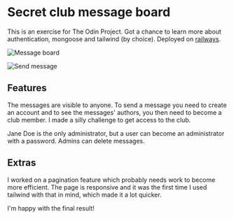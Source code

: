 # Secret club message board

This is an exercise for The Odin Project. Got a chance to learn more about authentication, mongoose and tailwind (by choice). Deployed on [railways]( https://secretclub-production.up.railway.app/).

![Message board](https://github.com/paposeco/secretclub/assets/13892562/8285de80-96d0-4d28-a82b-fa1b824565fa)

![Send message](https://github.com/paposeco/secretclub/assets/13892562/9c4c8091-5f42-409e-884e-01a69468abdf)

## Features

The messages are visible to anyone. To send a message you need to create an account and to see the messages' authors, you then need to become a club member. 
I made a silly challenge to get access to the club. 

Jane Doe is the only administrator, but a user can become an administrator with a password. Admins can delete messages. 

## Extras

I worked on a pagination feature which probably needs work to become more efficient. The page is responsive and it was the first time I used tailwind with that in mind, which made it a lot quicker.

I'm happy with the final result!
